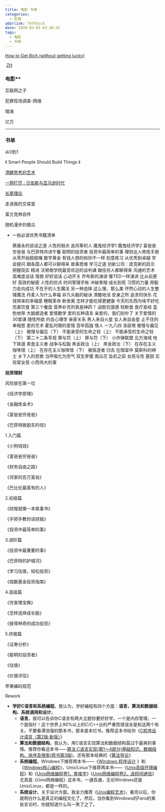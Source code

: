 ```yaml
---
title: 电影 书单
categories:
  - 实用
abbrlink: 79f93cc5
date: 2020-03-05 02:36:41
tags: 
  - 电影
  - 书单
---
```


[How to Get Rich (without getting lucky)](https://threadreaderapp.com/thread/1002103360646823936.html)

​    [ZH](https://telegra.ph/%E5%A6%82%E4%BD%95%E4%B8%8D%E9%9D%A0%E8%BF%90%E6%B0%94%E8%87%B4%E5%AF%8C-05-20)

### 电影**

互联网之子

犯罪现场调查-网络

<!--more-->

暗海

亿万

* * *

### 书单

从0到1

《 Smart People Should Build Things 》

[清醒思考的艺术](https://book.douban.com/subject/20492550/)

[一网打尽 : 贝佐斯与亚马逊时代](https://book.douban.com/subject/25766700/)

[长尾理论](https://book.douban.com/subject/1919072/)

走进我的交易室

富兰克林自传

随机漫步的傻瓜

- 一些必读优秀书籍清单
  
  蔡康永的说话之道
  人性的弱点
  追风筝的人
  魔鬼经济学1
  魔鬼经济学2
  富爸爸穷爸爸
  与巴菲特共进午餐
  聪明的投资者
  投资中最简单的事
  理财达人修炼手册
  从零开始稳稳赚
  数字黄金
  有钱人想的和你不一样
  刻意练习
  从优秀到卓越
  学会提问
  跟各国人都可以聊得来
  故事思维
  学习之道
  创新公司：皮克斯的启示
  把握现实
  精进
  沃顿商学院最受欢迎的谈判课
  跟任何人都聊得来
  沟通的艺术
  高难度谈话
  情商
  好好说话
  心动开关
  乔布斯的演讲
  像TED一样演讲
  比从前更好
  高效的秘密
  人性的优点
  时间管理手账
  冲破黑暗
  成长到死
  习惯的力量
  用毅力走向成功
  不在乎的人生魔法
  另一种选择
  这么慢，那么美
  怦然心动的人生整理魔法
  丹麦人为什么幸福
  非凡头脑的秘诀
  清醒地活
  安身之所
  追求的快乐
  花钱带来的幸福感
  睡眠革命
  断舍离
  怎样才能吃得更健康
  今天的东西为啥不好吃
  完美饮食
  第三个餐盘
  营养补充剂真是神药？
  战胜饥饿感
  轻断食
  食疗圣经
  蓝色地带
  大脑塑造者
  爱情数学
  爱的五种语言
  亲爱的，我们别吵了
  关于爱情的30堂课
  随性所欲
  约会心理学
  亲密关系
  男人来自火星  女人来自金星
  止不住的单相思
  爱的艺术
  霍乱时期的爱情
  百年孤独
  情人
  一九八四
  洛丽塔
  傲慢与偏见（上）
  傲慢与偏见（下）
  不能承受的生命之轻（上）
  不能承受的生命之轻（下）
  第二十二条军规
  罪与罚（上）
  罪与罚（下）
  小炸弹联盟
  北方海域
  地下铁道
  素食主义者
  战争与松脂
  黑金政治（上）
  黑金政治（下）
  在存在主义咖啡馆（上）
  在存在主义咖啡馆（下）
  被驱逐者
  归去
  在暗室中
  莫斯科的绅士
  乡下人的悲歌
  当呼吸化为空气
  双生梦魇
  南瓜花
  坠机之前
  女孩与性
  基因
  实验室女孩
  小而伟大的事

**投资理财**

风险放在第一位

《经济学原理》

《金融炼金术》

《富爸爸穷爸爸》

《巴菲特致股东的信》

1.入门篇

《小狗钱钱》

《富爸爸穷爸爸》

《财务自由之路》

《邻家的百万富翁》

《巴比伦最富有的人》

2.初级篇

《财报就像一本故事书》

《手把手教你读财报》

《投资中最简单的事》

3.进阶篇

《投资中最重要的事》

《巴菲特的护城河》

《学习估值，轻松投资》

《指数基金投资指南》

4.高级篇

《穷查理宝典》

《怎样选择成长股》

《彼得林奇的成功投资》

5.终极篇

《证券分析》

《聪明的投资者》

《估值》

《价值评估》

苹果编码规范

Rework

* **学好C语言和系统编程**。我认为，学好编程有四个方面：**语言、算法和数据结构、系统调用和设计**。
  * **语言**。我可以告诉你C语言有两大主题你要好好学，一个是内存管理，一个是指针！这个世界上90%以上的C/C++出的严重性错误全是和这两个有关。不要看谭浩强的那本书，那本是本烂书。推荐这本书给你《[C程序设计语言（第2版·新版）](http://product.china-pub.com/14975&ref=browse)》
  * **算法和数据结构**。我认为，用C语言实现算法和数据结构莫过于最爽的事情。推荐你看这本书——[算法:C语言实现(第1～4部分)基础知识、数据结构、排序及搜索(原书第3版)](http://product.china-pub.com/192975&ref=browse)，还有那本经典的《[算法导论](http://product.china-pub.com/31701)》
  * **系统编程**。Windows下推荐两本书——《[Windows 程序设计](http://product.china-pub.com/52880) 》和《[Windows核心编程](http://product.china-pub.com/209058)》，Unix/Linux下推荐两本书——《[Unix高级环境编程](http://product.china-pub.com/30181)》和《[Unix网络编程卷1，套接字](http://product.china-pub.com/196770)》《[Unix网络编程卷2，进程间通信](http://product.china-pub.com/196859)》尤其是《Unix网络编程》这本书，一通百通，无论Windows还是Unix/Linux，都是一样的。
  * **系统设计**。关于设计方面，我全力推荐《[Unix编程艺术](http://product.china-pub.com/197413)》，看完以后，你就明白什么是真正的编程文化了。然后，当你看到Windows的Fans的某些言论时，你就知道什么叫一笑了之了。